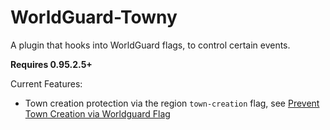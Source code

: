 # WorldGuard-Towny
A plugin that hooks into WorldGuard flags, to control certain events.

****Requires 0.95.2.5+****

Current Features:
- Town creation protection via the region `town-creation` flag, see [Prevent Town Creation via Worldguard Flag](https://github.com/TownyAdvanced/WorldGuard-Towny/wiki/Preventing-Town-creation-in-a-region-via-Region-Flag)

